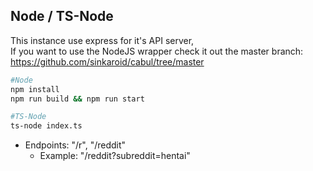 ## Node / TS-Node
This instance use express for it's API server,  
If you want to use the NodeJS wrapper check it out the master branch: https://github.com/sinkaroid/cabul/tree/master

```bash
#Node
npm install
npm run build && npm run start

#TS-Node
ts-node index.ts

```

- Endpoints: "/r", "/reddit"  
    - Example: "/reddit?subreddit=hentai"